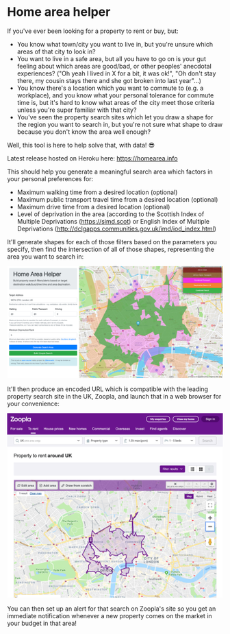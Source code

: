# Home area helper

If you've ever been looking for a property to rent or buy, but:
- You know what town/city you want to live in, but you're unsure which areas of that city to look in?
- You want to live in a safe area, but all you have to go on is your gut feeling about which areas are good/bad, or other peoples' anecdotal experiences? ("Oh yeah I lived in X for a bit, it was ok!", "Oh don't stay there, my cousin stays there and she got broken into last year"...)
- You know there's a location which you want to commute to (e.g. a workplace), and you know what your personal tolerance for commute time is, but it's hard to know what areas of the city meet those criteria unless you're super familiar with that city?
- You've seen the property search sites which let you draw a shape for the region you want to search in, but you're not sure what shape to draw because you don't know the area well enough?

Well, this tool is here to help solve that, with data! 😎

Latest release hosted on Heroku here: <https://homearea.info>

This should help you generate a meaningful search area which factors in your personal preferences for:

- Maximum walking time from a desired location (optional)
- Maximum public transport travel time from a desired location (optional)
- Maximum drive time from a desired location (optional)
- Level of deprivation in the area (according to the Scottish Index of Multiple Deprivations (https://simd.scot) or English Index of Multiple Deprivations (http://dclgapps.communities.gov.uk/imd/iod_index.html)

It'll generate shapes for each of those filters based on the parameters you specify, then find the intersection of all of those shapes, representing the area you want to search in:

![alt text](https://github.com/beveradb/home-area-helper/blob/master/screenshots/web-ui-example-1.png?raw=true "Web UI")

It'll then produce an encoded URL which is compatible with the leading property search site in the UK, Zoopla, and launch that in a web browser for your convenience:

![alt text](https://github.com/beveradb/home-area-helper/blob/master/screenshots/web-ui-example-3.png?raw=true "Zoopla Output")

You can then set up an alert for that search on Zoopla's site so you get an immediate notification whenever a new property comes on the market in your budget in that area! 

